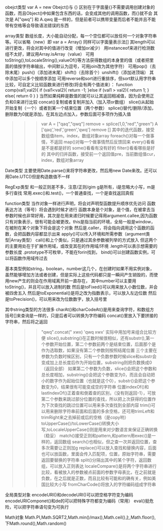 obejct类型
var A = new Obejct()与 {} 区别在于字面量{}不需要调用创建对象的函数，而且Object()中如果包含东西的话，会变成其他的调用函数，而{}就不会
其次是 A["qwq"] 和 A.qwq 是一样的，但是前者可以携带变量而后者不能并且不能带有空格等会导致语法错误的东西

array类型
数组长度，大小能自动分配，每一个空位都可以放任何一个对象字符串等。可以省略（new）即 var a = Array()
同样可以字面量表示法[]
其length可以进行更改，将会对其中的值进行改变（增加or减少）
用instanceof来进行检测数组不太好，建议用Array.isArray（value）
可用toString(),toLocaleString(),valueOf()等方法获得数组的本身里的值（或者把里面的值按字符串输出，中间默认为逗号，可用join改为其他字符）
可用pop()（去除末尾）push()（添加进末尾）shift()（去除首个）unshift()（添加进顶端）
其中添加可以多个按顺序添加
可用reverse和sort进行重排序，但sort默认用字符串比较，可自定义比较函数来进行修改(将会有两个值进来）：
function comp(val1,val2){
    if (val1<val2){
        return -1;
    }else if (val1 > val2){
        return 1;
    }
    else{
        return 0
    }
}
当然如果纯粹是数值的就可以让其返回相减值，因为会使用正负和0来进行比较
concat()复制或者复制并加入（加入项or数组）
slice()从起始开始复制（一个）或者到某一个结束位置（两个参数）
splice()替代/删除/添加，删除数为0就是添加，在其左边点加入，参数后面可多项作为插入值
>>>var A = ["qaq","qwq"]
>>>remove = splice(1,0,"red","green")
>>>A
['qaq','red','green','qwq']
>>>remove
[]
其中的迭代函数，接受数组值item，index，数组对象array
foreach()对每一个做事情，不返回
map()对每一个做事情然后反馈回来
every()看看是不是都是好的
some()看看有没有好的
filter()看看哪些是好的
其中的归并函数，接受前一个返回值pre，当前数组值cur，index，数组对象array

Date类型
主要使用Date.parse()来将字符串更改，然后用new Date来改。还可以用Date.UTC()但是构造数值不一样

RegExp类型
和一般正则差不多，注意/正则/gim
g是所有，i是忽略大小写，m是多行查找
常用.exec()和.test()，一个普通查找，一个是查找返回真假

function类型
当作对象一样进行声明，将会对声明型函数提升顺序优先访问
函数表达方法（等号）将会遇到时候才进行
函数本身是个对象，是个值，在被拿去当参数时候也非常好用，其次是在用来递归时候要记得用argument.callee,因为函数只有对象表示，很有可能会被更改。this是指当前的环境，全局一般是window，在被附在某个对象下将会是这个对象
然后是.caller，将会指向调用这个函数的函数，会把函数内容都显示出来
apply()可以传入环境和所需参数（argument类型|Array类型）
call()和上个类似，只是通过其余参数被列举的方式放入
但这两个的主要用处在于扩展作用域，或改变其在的作用域/环境
.length可以表示想需要的参数长度
.prototype不可枚举，不能在forin找到，
bind()可以创建函数实例，可以将函数作用域传过去

基本类型例如string，boolean，number这几个，在创建时如果不用实例对象，虽然能够增加方法或者创建，但是实际上这些代码都只是一瞬间产生销毁的，而使用new产生的则会在作用域离开前一直存在，
其中number可以主要用toString()，并且可以放入进制的数
然后是toFixed()可以用来放入小数位数，并会被四舍五入
然后是toExponential()是将之改为指数表示，可以放入左边位数
然后是toPrecision()，可以用来改为位数数字，放入括号里

其中string类型的方法很多
charAt()和charCodeAt()是用来查询字符，和数组方括号[]来查询是一样的，只是后者可以转换为字符编码
concat()里放入下要拼接的字符串，然后将之返回
>>>"qwq".concat(" xwx)
'qwq xwx'
实际中用加号来组合比较方便
slice(),substring()在正数时候很相似，还有substr(),第一个参数开始位置，第二个参数前两个是结束位置，后面那个是作为选取数，如果没有第二个参数则按照结尾位置
三个主要在参数为负数时候区别，只有一个负数参数时候slice和substr会变成加上总长度后作为开始位置，substring则把负数换成0（返回全部）
如果第二个参数为负数，slice()会把这个参数和总长度相加，substring()会把这个参数变为0，而且会自动把小的数字作为起始位置（也就是这个0），substr()会把这个参数变为0，结果很有可能变成空的字符串
位置indexOf()和lastIndexOf()正着查和倒着查的区别，（没有则返回-1），可放第二个参数来跳过部分位置的查找，所以把上次获得的位置作为下次查找的跳过位置可以用来多次查找到全部内容
trim()可以用来删除字符串前面和后面的多余空格，还可用trimLeft和trimRight来之去掉前或后的空格（是copy哟）
toUpperCase()/toLowerCase()转换大小写,toLocaleUpperCase()则是用来对少数语言来保证正确转换（稳妥）
match()接受正则和pattern,和pattern用exec()是一样的，返回数组
search()也相似，但之查一次并返回位置，查多次需要让正则加g
replace()可以放入查找和替换内容，后面也可以放函数，里面会传入匹配项，位置，原始字符串，需要返回要替换的字符串
split()分隔出其中的某个字符，返回数组，可以放入正则表达
localeCompare()是将两个字符串进行比较，看被放入的参数被点前面的参数字母表比，在之前就是负数，在之后就是正数，而且比较有可能和的确有关，例如美国比较大小写
fromCharCode()将放入的字符编码组成字符串

全局类型对象
encodeURI()和decodeURI()可以把空格字符变为编码
encodeURIComponet()和de的可以把特殊字符都变为编码（常用）
eval()挺危险，可以把字符串语句变为可执行

Math对象
Math.PI,Math.SQRT2,Math.min()/max(),Math.ceil()上,Math.floor(),下Math.round(),Math.random()


